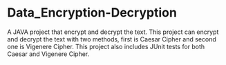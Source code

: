 # Data_Encryption-Decryption
A JAVA project that encrypt and decrypt the text. This project can encrypt and decrypt the text with two methods, first is Caesar Cipher and second one is Vigenere Cipher.
This project also includes JUnit tests for both Caesar and Vigenere Cipher. 

